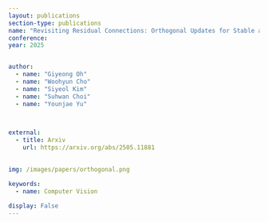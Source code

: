```yaml
---
layout: publications
section-type: publications
name: "Revisiting Residual Connections: Orthogonal Updates for Stable and Efficient Deep Networks"
conference:  
year: 2025


author:
  - name: "Giyeong Oh"
  - name: "Woohyun Cho"
  - name: "Siyeol Kim"
  - name: "Suhwan Choi"
  - name: "Younjae Yu"
  


external:
  - title: Arxiv
    url: https://arxiv.org/abs/2505.11881
  

img: /images/papers/orthogonal.png

keywords:
  - name: Computer Vision
  
display: False
---
```

